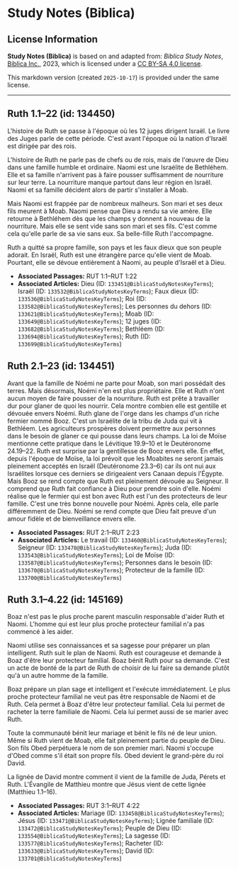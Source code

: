 # Study Notes (Biblica)

## License Information

**Study Notes (Biblica)** is based on and adapted from: _Biblica Study Notes_, [Biblica Inc.](https://www.biblica.com/), 2023, which is licensed under a [CC BY-SA 4.0 license](https://creativecommons.org/licenses/by-sa/4.0/legalcode.en).

This markdown version (created `2025-10-17`) is provided under the same license.



--------------------------------

## Ruth 1.1–22 (id: 134450)

L'histoire de Ruth se passe à l'époque où les 12 juges dirigent Israël. Le livre des Juges parle de cette période. C'est avant l'époque où la nation d'Israël est dirigée par des rois. 

L'histoire de Ruth ne parle pas de chefs ou de rois, mais de l'œuvre de Dieu dans une famille humble et ordinaire. Naomi est une Israélite de Bethléhem. Elle et sa famille n'arrivent pas à faire pousser suffisamment de nourriture sur leur terre. La nourriture manque partout dans leur région en Israël. Naomi et sa famille décident alors de partir s'installer à Moab. 

Mais Naomi est frappée par de nombreux malheurs. Son mari et ses deux fils meurent à Moab. Naomi pense que Dieu a rendu sa vie amère. Elle retourne à Bethléhem dès que les champs y donnent à nouveau de la nourriture. Mais elle se sent vide sans son mari et ses fils. C'est comme cela qu'elle parle de sa vie sans eux. Sa belle\-fille Ruth l'accompagne. 

Ruth a quitté sa propre famille, son pays et les faux dieux que son peuple adorait. En Israël, Ruth est une étrangère parce qu'elle vient de Moab. Pourtant, elle se dévoue entièrement à Naomi, au peuple d'Israël et à Dieu.

* **Associated Passages:** RUT 1:1–RUT 1:22
* **Associated Articles:** Dieu (ID: `133451@BiblicaStudyNotesKeyTerms`); Israël (ID: `133532@BiblicaStudyNotesKeyTerms`); Faux dieux (ID: `133536@BiblicaStudyNotesKeyTerms`); Roi (ID: `133582@BiblicaStudyNotesKeyTerms`); Les personnes du dehors (ID: `133621@BiblicaStudyNotesKeyTerms`); Moab (ID: `133649@BiblicaStudyNotesKeyTerms`); 12 juges (ID: `133682@BiblicaStudyNotesKeyTerms`); Bethléem (ID: `133694@BiblicaStudyNotesKeyTerms`); Ruth (ID: `133699@BiblicaStudyNotesKeyTerms`)

## Ruth 2.1–23 (id: 134451)

Avant que la famille de Noémi ne parte pour Moab, son mari possédait des terres. Mais désormais, Noémi n'en est plus propriétaire. Elle et Ruth n'ont aucun moyen de faire pousser de la nourriture. Ruth est prête à travailler dur pour glaner de quoi les nourrir. Cela montre combien elle est gentille et dévouée envers Noémi. Ruth glane de l'orge dans les champs d'un riche fermier nommé Booz. C'est un Israélite de la tribu de Juda qui vit à Bethléem. Les agriculteurs prospères doivent permettre aux personnes dans le besoin de glaner ce qui pousse dans leurs champs. La loi de Moïse mentionne cette pratique dans le Lévitique 19\.9–10 et le Deutéronome 24\.19–22\. Ruth est surprise par la gentillesse de Booz envers elle. En effet, depuis l'époque de Moïse, la loi prévoit que les Moabites ne seront jamais pleinement acceptés en Israël (Deutéronome 23\.3–6\) car ils ont nui aux Israélites lorsque ces derniers se dirigeaient vers Canaan depuis l'Égypte. Mais Booz se rend compte que Ruth est pleinement dévouée au Seigneur. Il comprend que Ruth fait confiance à Dieu pour prendre soin d'elle. Noémi réalise que le fermier qui est bon avec Ruth est l'un des protecteurs de leur famille. C'est une très bonne nouvelle pour Noémi. Après cela, elle parle différemment de Dieu. Noémi se rend compte que Dieu fait preuve d'un amour fidèle et de bienveillance envers elle.

* **Associated Passages:** RUT 2:1–RUT 2:23
* **Associated Articles:** Le travail (ID: `133460@BiblicaStudyNotesKeyTerms`); Seigneur (ID: `133478@BiblicaStudyNotesKeyTerms`); Juda (ID: `133543@BiblicaStudyNotesKeyTerms`); Loi de Moïse (ID: `133587@BiblicaStudyNotesKeyTerms`); Personnes dans le besoin (ID: `133670@BiblicaStudyNotesKeyTerms`); Protecteur de la famille (ID: `133700@BiblicaStudyNotesKeyTerms`)

## Ruth 3.1–4.22 (id: 145169)

Boaz n'est pas le plus proche parent masculin responsable d'aider Ruth et Naomi. L'homme qui est leur plus proche protecteur familial n'a pas commencé à les aider. 

Naomi utilise ses connaissances et sa sagesse pour préparer un plan intelligent. Ruth suit le plan de Naomi. Ruth est courageuse et demande à Boaz d'être leur protecteur familial. Boaz bénit Ruth pour sa demande. C'est un acte de bonté de la part de Ruth de choisir de lui faire sa demande plutôt qu'à un autre homme de la famille. 

Boaz prépare un plan sage et intelligent et l'exécute immédiatement. Le plus proche protecteur familial ne veut pas être responsable de Naomi et de Ruth. Cela permet à Boaz d'être leur protecteur familial. Cela lui permet de racheter la terre familiale de Naomi. Cela lui permet aussi de se marier avec Ruth. 

Toute la communauté bénit leur mariage et bénit le fils né de leur union. Même si Ruth vient de Moab, elle fait pleinement partie du peuple de Dieu. Son fils Obed perpétuera le nom de son premier mari. Naomi s'occupe d'Obed comme s'il était son propre fils. Obed devient le grand\-père du roi David. 

La lignée de David montre comment il vient de la famille de Juda, Pérets et Ruth. L'Évangile de Matthieu montre que Jésus vient de cette lignée (Matthieu 1\.1–16\).

* **Associated Passages:** RUT 3:1–RUT 4:22
* **Associated Articles:** Mariage (ID: `133458@BiblicaStudyNotesKeyTerms`); Jésus (ID: `133471@BiblicaStudyNotesKeyTerms`); Lignée familiale (ID: `133472@BiblicaStudyNotesKeyTerms`); Peuple de Dieu (ID: `133554@BiblicaStudyNotesKeyTerms`); La sagesse (ID: `133577@BiblicaStudyNotesKeyTerms`); Racheter (ID: `133633@BiblicaStudyNotesKeyTerms`); David (ID: `133701@BiblicaStudyNotesKeyTerms`)

